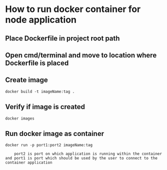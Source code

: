 # How to run docker container for node application


## Place Dockerfile in project root path

## Open cmd/terminal and move to location where Dockerfile is placed

## Create image
	docker build -t imageName:tag .

## Verify if image is created
	docker images

## Run docker image as container
	docker run -p port1:port2 imageName:tag
		
		port2 is port on which application is running within the container and port1 is port which should be used by the user to connect to the container application